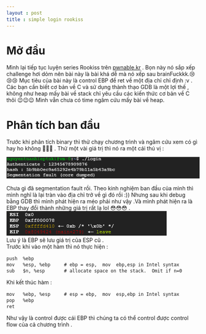 ```yaml
---
layout : post
title : simple login rookiss 
--- 
```


# Mở đầu 

Mình lại tiếp tục luyện series Rookiss trên [pwnable.kr](https://pwnable.kr/play.php) . Bọn này nó sắp xếp challenge hơi dỏm nên bài này là bài khá dễ mà nó xếp sau brainFuckkk.😢😢😢 Mục tiêu của bài này là control EBP để ret về một địa chỉ chỉ định :v . Các bạn cần biết cơ bản về C và sử dụng thành thạo GDB là một lợi thế , không như heap mấy bài về stack chỉ yêu cầu các kiến thức cơ bản về C thôi 😉😉😉 Mình vẫn chưa có time ngâm cứu mấy bài về heap. 

# Phân tích ban đầu

Trước khi phân tích binary thì thử chạy chương trình và ngâm cứu xem có gì hay ho không 😬😬😬 . Thử một vài giá trị thì nó ra một cái thú vị : 

![hinh5](/Pwnable/pwnable.kr/rookiss/simple%20login/hinh5.PNG) 

Chưa gì đã segmentation fault rồi. Theo kinh nghiệm ban đầu của mình thì mình nghĩ là lại tràn vào địa chỉ trở về gì đó rồi :)) 
Nhưng sau khi debug bằng GDB thì mình phát hiện ra méo phải như vậy .Và mình phát hiện ra là EBP thay đổi thành những giá trị rất lạ lol 😳😳😳 .  
![hinh6](/Pwnable/pwnable.kr/rookiss/simple%20login/hinh6.PNG)  
Lưu ý là EBP sẽ lưu giá trị của ESP cũ .  
Trước khi vào một hàm thì nó thực hiện  :  
```
push  %ebp   
mov   %esp, %ebp     # ebp = esp,  mov  ebp,esp in Intel syntax  
sub   $n, %esp       # allocate space on the stack.  Omit if n=0   
``` 
Khi kết thúc hàm :  
```
mov   %ebp, %esp     # esp = ebp,  mov  esp,ebp in Intel syntax
pop   %ebp
ret
```  
Như vậy là control được cái EBP thì chúng ta có thể control được control flow của cả chương trình . 


